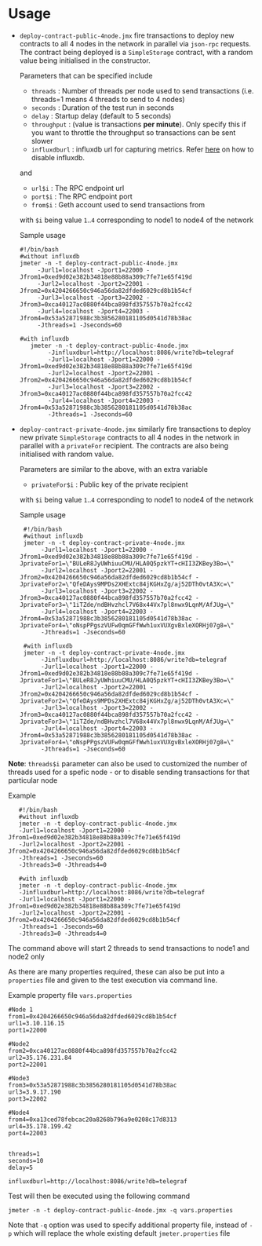 # Usage

 * `deploy-contract-public-4node.jmx` fire transactions to deploy new contracts to all 4 nodes in the network in parallel via `json-rpc` requests. The contract being deployed is a `SimpleStorage` contract, with a random value being initialised in the constructor.  
   
   Parameters that can be specified include  
     * `threads` : Number of threads per node used to send transactions (i.e. threads=1 means 4 threads to send to 4 nodes)  
     * `seconds` : Duration of the test run in seconds  
     * `delay` : Startup delay (default to 5 seconds)  
     * `throughput` : (value is transactions **per minute**). Only specify this if you want to throttle the throughput so transactions can be sent slower 
     * `influxdburl` : influxdb url for capturing metrics. Refer [here](../README.md#Disabling-influxDB) on how to disable influxdb. 
   
   and
   
     * `url$i` : The RPC endpoint url  
     * `port$i` : The RPC endpoint port  
     * `from$i` : Geth account used to send transactions from  
     
   with `$i` being value `1`..`4` corresponding to node1 to node4 of the network
        
   Sample usage
    ```shell script
   #!/bin/bash
   #without influxdb
    jmeter -n -t deploy-contract-public-4node.jmx 
         -Jurl1=localhost -Jport1=22000 -Jfrom1=0xed9d02e382b34818e88b88a309c7fe71e65f419d 
         -Jurl2=localhost -Jport2=22001 -Jfrom2=0x4204266650c946a56da82dfded6029cd8b1b54cf
         -Jurl3=localhost -Jport3=22002 -Jfrom3=0xca40127ac0880f44bca898fd357557b70a2fcc42
         -Jurl4=localhost -Jport4=22003 -Jfrom4=0x53a52871988c3b3856280181105d0541d78b38ac
         -Jthreads=1 -Jseconds=60
   
   #with influxdb
       jmeter -n -t deploy-contract-public-4node.jmx 
            -Jinfluxdburl=http://localhost:8086/write?db=telegraf
            -Jurl1=localhost -Jport1=22000 -Jfrom1=0xed9d02e382b34818e88b88a309c7fe71e65f419d 
            -Jurl2=localhost -Jport2=22001 -Jfrom2=0x4204266650c946a56da82dfded6029cd8b1b54cf
            -Jurl3=localhost -Jport3=22002 -Jfrom3=0xca40127ac0880f44bca898fd357557b70a2fcc42
            -Jurl4=localhost -Jport4=22003 -Jfrom4=0x53a52871988c3b3856280181105d0541d78b38ac
            -Jthreads=1 -Jseconds=60
    ```
   
   
 * `deploy-contract-private-4node.jmx` similarly fire transactions to deploy new private `SimpleStorage` contracts to all 4 nodes in the network in parallel with a `privateFor` recipient. The contracts are also being initialised with random value.  
 
    Parameters are similar to the above, with an extra variable  
      * `privateFor$i` : Public key of the private recipient
      
    with `$i` being value `1`..`4` corresponding to node1 to node4 of the network  
    
    Sample usage
    ```shell script
     #!/bin/bash
     #without influxdb
     jmeter -n -t deploy-contract-private-4node.jmx 
          -Jurl1=localhost -Jport1=22000 -Jfrom1=0xed9d02e382b34818e88b88a309c7fe71e65f419d -JprivateFor1=\"BULeR8JyUWhiuuCMU/HLA0Q5pzkYT+cHII3ZKBey3Bo=\"
          -Jurl2=localhost -Jport2=22001 -Jfrom2=0x4204266650c946a56da82dfded6029cd8b1b54cf -JprivateFor2=\"QfeDAys9MPDs2XHExtc84jKGHxZg/aj52DTh0vtA3Xc=\"
          -Jurl3=localhost -Jport3=22002 -Jfrom3=0xca40127ac0880f44bca898fd357557b70a2fcc42 -JprivateFor3=\"1iTZde/ndBHvzhcl7V68x44Vx7pl8nwx9LqnM/AfJUg=\"
          -Jurl4=localhost -Jport4=22003 -Jfrom4=0x53a52871988c3b3856280181105d0541d78b38ac -JprivateFor4=\"oNspPPgszVUFw0qmGFfWwh1uxVUXgvBxleXORHj07g8=\"
          -Jthreads=1 -Jseconds=60
   
     #with influxdb
     jmeter -n -t deploy-contract-private-4node.jmx 
          -Jinfluxdburl=http://localhost:8086/write?db=telegraf
          -Jurl1=localhost -Jport1=22000 -Jfrom1=0xed9d02e382b34818e88b88a309c7fe71e65f419d -JprivateFor1=\"BULeR8JyUWhiuuCMU/HLA0Q5pzkYT+cHII3ZKBey3Bo=\"
          -Jurl2=localhost -Jport2=22001 -Jfrom2=0x4204266650c946a56da82dfded6029cd8b1b54cf -JprivateFor2=\"QfeDAys9MPDs2XHExtc84jKGHxZg/aj52DTh0vtA3Xc=\"
          -Jurl3=localhost -Jport3=22002 -Jfrom3=0xca40127ac0880f44bca898fd357557b70a2fcc42 -JprivateFor3=\"1iTZde/ndBHvzhcl7V68x44Vx7pl8nwx9LqnM/AfJUg=\"
          -Jurl4=localhost -Jport4=22003 -Jfrom4=0x53a52871988c3b3856280181105d0541d78b38ac -JprivateFor4=\"oNspPPgszVUFw0qmGFfWwh1uxVUXgvBxleXORHj07g8=\"
          -Jthreads=1 -Jseconds=60
      ```


  
  
**Note**: `threads$i` parameter can also be used to customized the number of threads used for a spefic node - or to disable sending transactions for that particular node

Example
 ```shell script
    #!/bin/bash
    #without influxdb
    jmeter -n -t deploy-contract-public-4node.jmx 
    -Jurl1=localhost -Jport1=22000 -Jfrom1=0xed9d02e382b34818e88b88a309c7fe71e65f419d 
    -Jurl2=localhost -Jport2=22001 -Jfrom2=0x4204266650c946a56da82dfded6029cd8b1b54cf
    -Jthreads=1 -Jseconds=60
    -Jthreads3=0 -Jthreads4=0

    #with influxdb
    jmeter -n -t deploy-contract-public-4node.jmx 
    -Jinfluxdburl=http://localhost:8086/write?db=telegraf    
    -Jurl1=localhost -Jport1=22000 -Jfrom1=0xed9d02e382b34818e88b88a309c7fe71e65f419d 
    -Jurl2=localhost -Jport2=22001 -Jfrom2=0x4204266650c946a56da82dfded6029cd8b1b54cf
    -Jthreads=1 -Jseconds=60
    -Jthreads3=0 -Jthreads4=0
```
The command above will start 2 threads to send transactions to node1 and node2 only  


As there are many properties required, these can also be put into a `properties` file and given to the test execution via command line.  

Example property file `vars.properties`

```shell script
#Node 1
from1=0x4204266650c946a56da82dfded6029cd8b1b54cf
url1=3.10.116.15
port1=22000

#Node2
from2=0xca40127ac0880f44bca898fd357557b70a2fcc42
url2=35.176.231.84
port2=22001

#Node3
from3=0x53a52871988c3b3856280181105d0541d78b38ac
url3=3.9.17.190
port3=22002

#Node4
from4=0xa13ced78febcac20a8268b796a9e0208c17d8313
url4=35.178.199.42
port4=22003


threads=1
seconds=10
delay=5

influxdburl=http://localhost:8086/write?db=telegraf

```

Test will then be executed using the following command  

```shell script
jmeter -n -t deploy-contract-public-4node.jmx -q vars.properties
```

Note that `-q` option was used to specify additional property file, instead of `-p` which will replace the whole existing default `jmeter.properties` file
